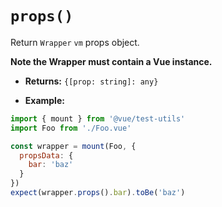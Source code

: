 # `props()`

Return `Wrapper` `vm` props object.

**Note the Wrapper must contain a Vue instance.**

- **Returns:** `{[prop: string]: any}`

- **Example:**

```js
import { mount } from '@vue/test-utils'
import Foo from './Foo.vue'

const wrapper = mount(Foo, {
  propsData: {
    bar: 'baz'
  }
})
expect(wrapper.props().bar).toBe('baz')
```
